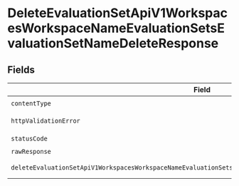 # DeleteEvaluationSetApiV1WorkspacesWorkspaceNameEvaluationSetsEvaluationSetNameDeleteResponse


## Fields

| Field                                                                                                       | Type                                                                                                        | Required                                                                                                    | Description                                                                                                 |
| ----------------------------------------------------------------------------------------------------------- | ----------------------------------------------------------------------------------------------------------- | ----------------------------------------------------------------------------------------------------------- | ----------------------------------------------------------------------------------------------------------- |
| `contentType`                                                                                               | *string*                                                                                                    | :heavy_check_mark:                                                                                          | N/A                                                                                                         |
| `httpValidationError`                                                                                       | [shared.HTTPValidationError](../../models/shared/httpvalidationerror.md)                                    | :heavy_minus_sign:                                                                                          | Validation Error                                                                                            |
| `statusCode`                                                                                                | *number*                                                                                                    | :heavy_check_mark:                                                                                          | N/A                                                                                                         |
| `rawResponse`                                                                                               | [AxiosResponse>](https://axios-http.com/docs/res_schema)                                                    | :heavy_minus_sign:                                                                                          | N/A                                                                                                         |
| `deleteEvaluationSetApiV1WorkspacesWorkspaceNameEvaluationSetsEvaluationSetNameDelete200ApplicationJSONAny` | *any*                                                                                                       | :heavy_minus_sign:                                                                                          | Successful Response                                                                                         |